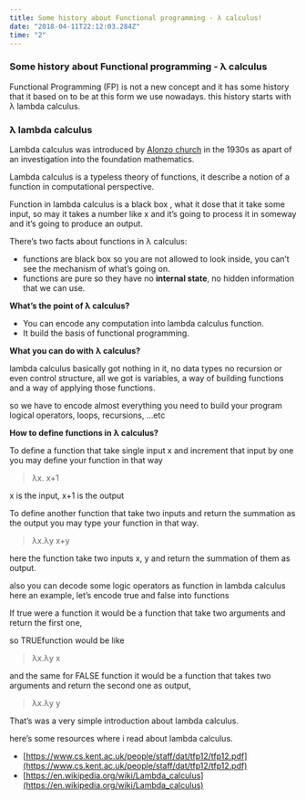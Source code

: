 ```yaml
---
title: Some history about Functional programming - λ calculus!
date: "2018-04-11T22:12:03.284Z"
time: "2"
---
```


### Some history about Functional programming - λ calculus

Functional Programming (FP) is not a new concept and it has some history that it
based on to be at this form we use nowadays. this history starts with λ lambda
calculus.

### **λ lambda calculus**

Lambda calculus was introduced by [Alonzo
church](https://en.wikipedia.org/wiki/Alonzo_Church) in the 1930s as apart of an
investigation into the foundation mathematics.

Lambda calculus is a typeless theory of functions, it describe a notion of a
function in computational perspective.

Function in lambda calculus is a black box , what it dose that it take some
input, so may it takes a number like x and it’s going to process it in someway
and it’s going to produce an output.

There’s two facts about functions in λ calculus:

* functions are black box so you are not allowed to look inside, you can’t see the
mechanism of what’s going on.
* functions are pure so they have no **internal state**, no hidden information
that we can use.

**What’s the point of λ calculus?**

* You can encode any computation into lambda calculus function.
* It build the basis of functional programming.

**What you can do with** **λ calculus?**

lambda calculus basically got nothing in it, no data types no recursion or even
control structure, all we got is variables, a way of building functions and a
way of applying those functions.

so we have to encode almost everything you need to build your program logical
operators, loops, recursions, …etc

**How to define functions in** **λ calculus?**

To define a function that take single input x and increment that input by one
you may define your function in that way

> λx. x+1

x is the input, x+1 is the output

To define another function that take two inputs and return the summation as the
output you may type your function in that way.

> λx.λy x+y

here the function take two inputs x, y and return the summation of them as
output.

also you can decode some logic operators as function in lambda calculus here an
example, let’s encode true and false into functions

If true were a function it would be a function that take two arguments and
return the first one,

so TRUEfunction would be like

> λx.λy x

and the same for FALSE function it would be a function that takes two arguments
and return the second one as output,

> λx.λy y

That’s was a very simple introduction about lambda calculus.

here’s some resources where i read about lambda calculus.

* [https://www.cs.kent.ac.uk/people/staff/dat/tfp12/tfp12.pdf](https://www.cs.kent.ac.uk/people/staff/dat/tfp12/tfp12.pdf)
* [https://en.wikipedia.org/wiki/Lambda_calculus](https://en.wikipedia.org/wiki/Lambda_calculus)